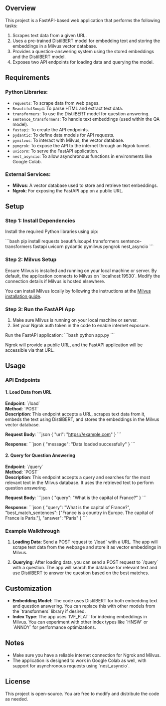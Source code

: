 

## Overview
This project is a FastAPI-based web application that performs the following tasks:
1. Scrapes text data from a given URL.
2. Uses a pre-trained DistilBERT model for embedding text and storing the embeddings in a Milvus vector database.
3. Provides a question-answering system using the stored embeddings and the DistilBERT model.
4. Exposes two API endpoints for loading data and querying the model.

## Requirements

### Python Libraries:
- `requests`: To scrape data from web pages.
- `BeautifulSoup4`: To parse HTML and extract text data.
- `transformers`: To use the DistilBERT model for question answering.
- `sentence_transformers`: To handle text embeddings (used within the QA model).
- `fastapi`: To create the API endpoints.
- `pydantic`: To define data models for API requests.
- `pymilvus`: To interact with Milvus, the vector database.
- `pyngrok`: To expose the API to the internet through an Ngrok tunnel.
- `uvicorn`: To serve the FastAPI application.
- `nest_asyncio`: To allow asynchronous functions in environments like Google Colab.

### External Services:
- **Milvus**: A vector database used to store and retrieve text embeddings.
- **Ngrok**: For exposing the FastAPI app on a public URL.

## Setup

### Step 1: Install Dependencies
Install the required Python libraries using pip:

\`\`\`bash
pip install requests beautifulsoup4 transformers sentence-transformers fastapi uvicorn pydantic pymilvus pyngrok nest_asyncio
\`\`\`

### Step 2: Milvus Setup
Ensure Milvus is installed and running on your local machine or server. By default, the application connects to Milvus on \`localhost:19530\`. Modify the connection details if Milvus is hosted elsewhere.

You can install Milvus locally by following the instructions at the [Milvus installation guide](https://milvus.io/docs/install_standalone-docker.md).

### Step 3: Run the FastAPI App
1. Make sure Milvus is running on your local machine or server.
2. Set your Ngrok auth token in the code to enable internet exposure.

Run the FastAPI application:
\`\`\`bash
python app.py
\`\`\`

Ngrok will provide a public URL, and the FastAPI application will be accessible via that URL.

## Usage

### API Endpoints

#### 1. Load Data from URL
**Endpoint**: \`/load\`  
**Method**: \`POST\`  
**Description**: This endpoint accepts a URL, scrapes text data from it, embeds the text using DistilBERT, and stores the embeddings in the Milvus vector database.

**Request Body**:
\`\`\`json
{
  "url": "https://example.com"
}
\`\`\`

**Response**:
\`\`\`json
{
  "message": "Data loaded successfully"
}
\`\`\`

#### 2. Query for Question Answering
**Endpoint**: \`/query\`  
**Method**: \`POST\`  
**Description**: This endpoint accepts a query and searches for the most relevant text in the Milvus database. It uses the retrieved text to perform question answering.

**Request Body**:
\`\`\`json
{
  "query": "What is the capital of France?"
}
\`\`\`

**Response**:
\`\`\`json
{
  "query": "What is the capital of France?",
  "best_match_sentences": ["France is a country in Europe. The capital of France is Paris."],
  "answer": "Paris"
}
\`\`\`

### Example Walkthrough
1. **Loading Data**:
   Send a POST request to \`/load\` with a URL. The app will scrape text data from the webpage and store it as vector embeddings in Milvus.

2. **Querying**:
   After loading data, you can send a POST request to \`/query\` with a question. The app will search the database for relevant text and use DistilBERT to answer the question based on the best matches.

## Customization

- **Embedding Model**: The code uses DistilBERT for both embedding text and question answering. You can replace this with other models from the \`transformers\` library if desired.
- **Index Type**: The app uses \`IVF_FLAT\` for indexing embeddings in Milvus. You can experiment with other index types like \`HNSW\` or \`ANNOY\` for performance optimizations.

## Notes
- Make sure you have a reliable internet connection for Ngrok and Milvus.
- The application is designed to work in Google Colab as well, with support for asynchronous requests using \`nest_asyncio\`.

## License
This project is open-source. You are free to modify and distribute the code as needed.
